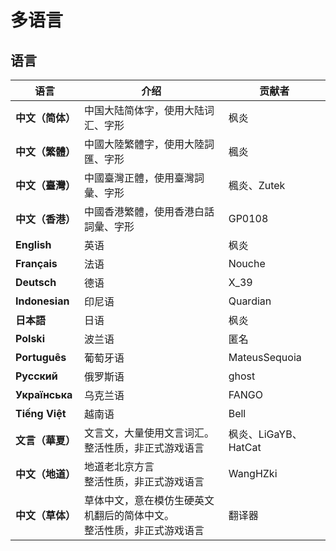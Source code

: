 # 多语言

## 语言
| 语言             | 介绍                                      | 贡献者              |
|----------------|-----------------------------------------|------------------|
| **中文（简体）**     | 中国大陆简体字，使用大陆词汇、字形                       | 枫炎               |
| **中文（繁體）**     | 中國大陸繁體字，使用大陸詞匯、字形                       | 楓炎               |
| **中文（臺灣）**     | 中國臺灣正體，使用臺灣詞彙、字形                        | 楓炎、Zutek         |
| **中文（香港）**     | 中國香港繁體，使用香港白話詞彙、字形                      | GP0108           |
| **English**    | 英语                                      | 枫炎               |
| **Français**   | 法语                                      | Nouche           |
| **Deutsch**    | 德语                                      | X_39             |
| **Indonesian** | 印尼语                                     | Quardian         |
| **日本語**        | 日语                                      | 枫炎               |
| **Polski**     | 波兰语                                     | 匿名               |
| **Português**  | 葡萄牙语                                    | MateusSequoia    |
| **Русский**    | 俄罗斯语                                    | ghost            |
| **Українська** | 乌克兰语                                    | FANGO            |
| **Tiếng Việt** | 越南语                                     | Bell             |
| **文言（華夏）**     | 文言文，大量使用文言词汇。</br>整活性质，非正式游戏语言          | 枫炎、LiGaYB、HatCat |
| **中文（地道）**     | 地道老北京方言</br>整活性质，非正式游戏语言                | WangHZki         |
| **中文（草体）**     | 草体中文，意在模仿生硬英文机翻后的简体中文。</br>整活性质，非正式游戏语言 | 翻译器              |